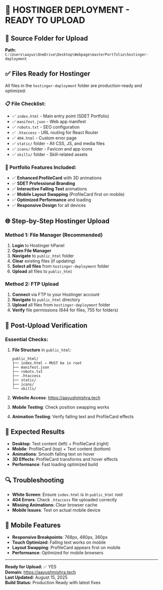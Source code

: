 # 🚀 HOSTINGER DEPLOYMENT - READY TO UPLOAD

## 📁 Source Folder for Upload
**Path:** `C:\Users\aayus\OneDrive\Desktop\Webpage\masterPortfolio\hostinger-deployment`

## ✅ Files Ready for Hostinger
All files in the `hostinger-deployment` folder are production-ready and optimized:

### 📋 File Checklist:
- ✅ `index.html` - Main entry point (SDET Portfolio)
- ✅ `manifest.json` - Web app manifest
- ✅ `robots.txt` - SEO configuration
- ✅ `.htaccess` - URL routing for React Router
- ✅ `404.html` - Custom error page
- ✅ `static/` folder - All CSS, JS, and media files
- ✅ `icons/` folder - Favicon and app icons
- ✅ `skills/` folder - Skill-related assets

### 🎯 Portfolio Features Included:
- ✅ **Enhanced ProfileCard** with 3D animations
- ✅ **SDET Professional Branding** 
- ✅ **Interactive Falling Text** animations
- ✅ **Mobile Layout Swapping** (ProfileCard first on mobile)
- ✅ **Optimized Performance** and loading
- ✅ **Responsive Design** for all devices

## 🌐 Step-by-Step Hostinger Upload

### Method 1: File Manager (Recommended)
1. **Login** to Hostinger hPanel
2. **Open File Manager**
3. **Navigate** to `public_html` folder
4. **Clear** existing files (if updating)
5. **Select all files** from `hostinger-deployment` folder
6. **Upload** all files to `public_html`

### Method 2: FTP Upload
1. **Connect** via FTP to your Hostinger account
2. **Navigate** to `public_html` directory
3. **Upload** all files from `hostinger-deployment` folder
4. **Verify** file permissions (644 for files, 755 for folders)

## 🔧 Post-Upload Verification

### Essential Checks:
1. **File Structure** in `public_html`:
   ```
   public_html/
   ├── index.html ← MUST be in root
   ├── manifest.json
   ├── robots.txt
   ├── .htaccess
   ├── static/
   ├── icons/
   └── skills/
   ```

2. **Website Access**: https://aayushmishra.tech
3. **Mobile Testing**: Check position swapping works
4. **Animation Testing**: Verify falling text and ProfileCard effects

## 🎯 Expected Results
- **Desktop**: Text content (left) + ProfileCard (right)
- **Mobile**: ProfileCard (top) + Text content (bottom)
- **Animations**: Smooth falling text on hover
- **3D Effects**: ProfileCard transforms and hover effects
- **Performance**: Fast loading optimized build

## 🔍 Troubleshooting
- **White Screen**: Ensure `index.html` is in `public_html` root
- **404 Errors**: Check `.htaccess` file uploaded correctly
- **Missing Animations**: Clear browser cache
- **Mobile Issues**: Test on actual mobile device

## 📱 Mobile Features
- **Responsive Breakpoints**: 768px, 480px, 360px
- **Touch Optimized**: Falling text works on mobile
- **Layout Swapping**: ProfileCard appears first on mobile
- **Performance**: Optimized for mobile browsers

---
**Ready for Upload:** ✅ YES  
**Domain:** https://aayushmishra.tech  
**Last Updated:** August 15, 2025  
**Build Status:** Production Ready with latest fixes
